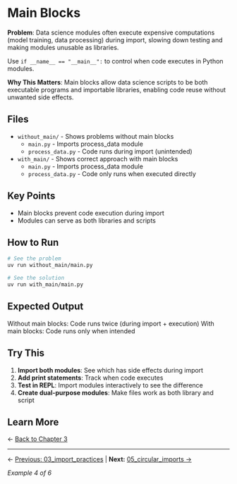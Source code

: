# Main Blocks

**Problem**: Data science modules often execute expensive computations (model training, data processing) during import, slowing down testing and making modules unusable as libraries.

Use `if __name__ == "__main__":` to control when code executes in Python modules.

**Why This Matters**: Main blocks allow data science scripts to be both executable programs and importable libraries, enabling code reuse without unwanted side effects.

## Files

- `without_main/` - Shows problems without main blocks
  - `main.py` - Imports process_data module
  - `process_data.py` - Code runs during import (unintended)
- `with_main/` - Shows correct approach with main blocks
  - `main.py` - Imports process_data module  
  - `process_data.py` - Code only runs when executed directly

## Key Points

- Main blocks prevent code execution during import
- Modules can serve as both libraries and scripts

## How to Run

```bash
# See the problem
uv run without_main/main.py

# See the solution
uv run with_main/main.py
```

## Expected Output

Without main blocks: Code runs twice (during import + execution)
With main blocks: Code runs only when intended

## Try This

1. **Import both modules**: See which has side effects during import
2. **Add print statements**: Track when code executes
3. **Test in REPL**: Import modules interactively to see the difference
4. **Create dual-purpose modules**: Make files work as both library and script

## Learn More

← [Back to Chapter 3](../README.md)

---

← [Previous: 03_import_practices](../03_import_practices/README.md) | **Next:** [05_circular_imports →](../05_circular_imports/README.md)

*Example 4 of 6*